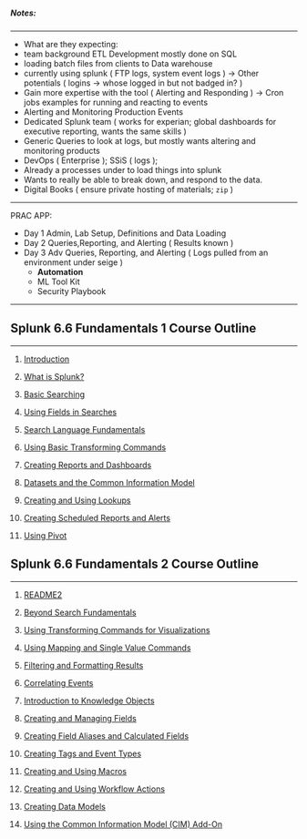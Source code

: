 ##### Notes:
-----
* What are they expecting:
*   team background ETL Development mostly done on SQL
*   loading batch files from clients to Data warehouse
*   currently using splunk ( FTP logs, system event logs ) -> Other potentials ( logins -> whose logged in but not badged in? )
*   Gain more expertise with the tool ( Alerting and Responding ) -> Cron jobs examples for running and reacting to events
*   Alerting and Monitoring Production Events
*   Dedicated Splunk team ( works for experian; global dashboards for executive reporting, wants the same skills )
*   Generic Queries to look at logs, but mostly wants altering and monitoring products
*   DevOps ( Enterprise  ); SSiS ( logs ); 
*   Already a processes under to load things into splunk
*   Wants to really be able to break down, and respond to the data.
*   Digital Books  ( ensure private hosting of materials; `zip` )

-----
PRAC APP:
* Day 1 Admin, Lab Setup, Definitions and Data Loading
* Day 2 Queries,Reporting, and Alerting ( Results known )
* Day 3 Adv Queries, Reporting, and Alerting ( Logs pulled from an environment under seige )
  * **Automation**
  * ML Tool Kit
  * Security Playbook
-----
 
## Splunk 6.6 Fundamentals 1 Course Outline
-----
 
 1. [Introduction](1-introduction.md)
 
 2. [What is Splunk?](2-what-is-splunk.md)

 3. [Basic Searching](3-basic-searching.md) 
 
 4. [Using Fields in Searches](4-using-fields-in-searches.md)
 
 5. [Search Language Fundamentals](5-search-language-fundamentals.md)
 
 6. [Using Basic Transforming Commands](6-using-basic-transforming-commands.md)
     
 7. [Creating Reports and Dashboards](7-creating-reports-and-dashboards.md)
     
 8. [Datasets and the Common Information Model](8-datasets-and-common-information-model.md)
 
 9. [Creating and Using Lookups](9-creating-and-using-lookups.md)
 
 10. [Creating Scheduled Reports and Alerts](10-creating-scheduled-reports-and-alerts.md)
 
 11. [Using Pivot](11-using-pivot.md)

 
## Splunk 6.6 Fundamentals 2 Course Outline
-----
 
1. [README2](README2.md)
 
2. [Beyond Search Fundamentals](12-beyond-search-fundamentals.md)
     
3. [Using Transforming Commands for Visualizations](13-using-transforming-commands-for-visualizations.md)
 
4. [Using Mapping and Single Value Commands](14-using-mapping-and-single-value-commands.md)
 
5. [Filtering and Formatting Results](15-filtering-and-formatting-results.md)
 
6. [Correlating Events](16-correlating-events.md)
 
7. [Introduction to Knowledge Objects](17-intro-to-knowledge-objects.md)

8. [Creating and Managing Fields](18-creating-and-managing-fields.md)
9. [Creating Field Aliases and Calculated Fields](19-creating-field-aliases-and-calculated-fields.md)
 
10. [Creating Tags and Event Types](20-creating-tags-and-event-types.md)
 
11. [Creating and Using Macros](21-creating-and-using-macros.md)
     
12. [Creating and Using Workflow Actions](22-creating-and-using-workflow-actions.md)
 
5. [Creating Data Models](23-creating-data-models.md)
 
6. [Using the Common Information Model (CIM) Add-On](24-using-common-interface-model-addon.md)
 
